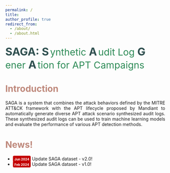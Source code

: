 ```yaml
---
permalink: /
title: 
author_profile: true
redirect_from: 
  - /about/
  - /about.html
---
```

<p>
  <strong style="color: #2F4F4F; font-weight: bold;font-size:34px">SAGA: </strong>
  <span style="color: #2F4F4F; font-weight: bold;font-size:34px">S</span>
  <span style="color: #2E8B57; font-size:30px" margin-left: -4px;>ynthetic </span>
  <span style="color: #2F4F4F; font-weight: bold;font-size:34px">A</span>
  <span style="color: #2E8B57; font-size:30px" margin-left: -4px;>udit Log </span> 
  <span style="color: #2F4F4F; font-weight: bold;font-size:34px">G</span>
  <span style="color: #2E8B57; font-size:30px" margin-left: -4px;>ener </span>
  <span style="color: #2F4F4F; font-weight: bold;font-size:34px">A</span>
  <span style="color: #2E8B57; font-size:30px" margin-left: -4px;>tion for APT Campaigns </span>
</p>



<h1 style= "color:#be887b"> Introduction </h1>
<p style="text-align: justify; white-space: normal;">SAGA is a system that combines the attack behaviors defined by the MITRE ATT&CK framework with the APT lifecycle proposed by Mandiant to automatically generate diverse APT attack scenario synthesized audit logs. These synthesized audit logs can be used to train machine learning models and evaluate the performance of various APT detection methods.</p>

<h1 style= "color:#be887b"> News! </h1>
<ul>
  <li> <span style="border-width: 3px ; width: 150px; height: 30px ; padding: 1px 5px 2px 5px; text-align: center; background-color:#C40000;border-radius: 4px;"><font style="font-weight:bold" color="white" size="1">Jun 2024</font></span> Update SAGA dataset - v2.0!</li>
  <li> <span style="border-width: 3px ; width: 150px; height: 30px ; padding: 1px 5px 2px 5px; text-align: center; background-color:#C40000;border-radius: 4px;"><font style="font-weight:bold" color="white" size="1">Feb 2024</font></span> Update SAGA dataset - v1.0!</li>  
</ul>
